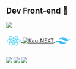 ## Dev Front-end 💜
<div align="left">
  <a href="https://github.com/kauanidev">
  <img height="200em" src="https://github-readme-stats.vercel.app/api/top-langs/?username=kauanidev&layout=compact&langs_count=7&theme=dracula"/>
</div>
<div style="display: inline_block"><br>
  <img align="center" alt="Kau-REACT" height="30" width="40" src="https://raw.githubusercontent.com/devicons/devicon/master/icons/react/react-original.svg">
  <img align="center" alt="Kau-NEXT" height="30" width="30" src="https://images-ext-2.discordapp.net/external/uKijFrlyKZaDxXUkLpZZvFNBXvulvt4vyktLFEhe0dE/https/www.datocms-assets.com/75941/1657707878-nextjs_logo.png?width=375&height=375">
  <img align="center" alt="Kau-NEXT" height="30" width="40" src="https://raw.githubusercontent.com/devicons/devicon/master/icons/tailwindcss/tailwindcss-plain.svg">
</div>
  
  ##
 
<div> 
 <a href="https://discord.gg/mGeMzH5vyA" target="_blank"><img src="https://img.shields.io/badge/Discord-7289DA?style=for-the-badge&logo=discord&logoColor=white" target="_blank"></a> 
  <a href = "mailto:kauanidev@gmail.com"><img src="https://img.shields.io/badge/-Gmail-%23333?style=for-the-badge&logo=gmail&logoColor=white" target="_blank"></a>
  <a href="https://www.linkedin.com/in/kaudev/" target="_blank"><img src="https://img.shields.io/badge/-LinkedIn-%230077B5?style=for-the-badge&logo=linkedin&logoColor=white" target="_blank"></a> 
 
</div>
